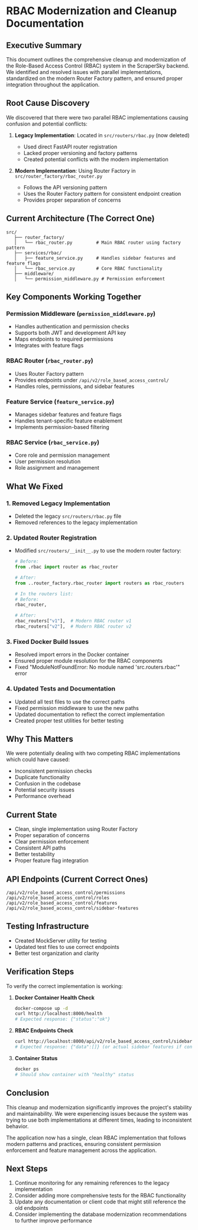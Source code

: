 # RBAC Modernization and Cleanup Documentation

## Executive Summary

This document outlines the comprehensive cleanup and modernization of the Role-Based Access Control (RBAC) system in the ScraperSky backend. We identified and resolved issues with parallel implementations, standardized on the modern Router Factory pattern, and ensured proper integration throughout the application.

## Root Cause Discovery

We discovered that there were two parallel RBAC implementations causing confusion and potential conflicts:

1. **Legacy Implementation**: Located in `src/routers/rbac.py` (now deleted)

   - Used direct FastAPI router registration
   - Lacked proper versioning and factory patterns
   - Created potential conflicts with the modern implementation

2. **Modern Implementation**: Using Router Factory in `src/router_factory/rbac_router.py`
   - Follows the API versioning pattern
   - Uses the Router Factory pattern for consistent endpoint creation
   - Provides proper separation of concerns

## Current Architecture (The Correct One)

```
src/
   ├── router_factory/
   │   └── rbac_router.py         # Main RBAC router using factory pattern
   ├── services/rbac/
   │   ├── feature_service.py     # Handles sidebar features and feature flags
   │   └── rbac_service.py        # Core RBAC functionality
   ├── middleware/
   │   └── permission_middleware.py # Permission enforcement
```

## Key Components Working Together

### Permission Middleware (`permission_middleware.py`)

- Handles authentication and permission checks
- Supports both JWT and development API key
- Maps endpoints to required permissions
- Integrates with feature flags

### RBAC Router (`rbac_router.py`)

- Uses Router Factory pattern
- Provides endpoints under `/api/v2/role_based_access_control/`
- Handles roles, permissions, and sidebar features

### Feature Service (`feature_service.py`)

- Manages sidebar features and feature flags
- Handles tenant-specific feature enablement
- Implements permission-based filtering

### RBAC Service (`rbac_service.py`)

- Core role and permission management
- User permission resolution
- Role assignment and management

## What We Fixed

### 1. Removed Legacy Implementation

- Deleted the legacy `src/routers/rbac.py` file
- Removed references to the legacy implementation

### 2. Updated Router Registration

- Modified `src/routers/__init__.py` to use the modern router factory:

  ```python
  # Before:
  from .rbac import router as rbac_router

  # After:
  from ..router_factory.rbac_router import routers as rbac_routers

  # In the routers list:
  # Before:
  rbac_router,

  # After:
  rbac_routers["v1"],  # Modern RBAC router v1
  rbac_routers["v2"],  # Modern RBAC router v2
  ```

### 3. Fixed Docker Build Issues

- Resolved import errors in the Docker container
- Ensured proper module resolution for the RBAC components
- Fixed "ModuleNotFoundError: No module named 'src.routers.rbac'" error

### 4. Updated Tests and Documentation

- Updated all test files to use the correct paths
- Fixed permission middleware to use the new paths
- Updated documentation to reflect the correct implementation
- Created proper test utilities for better testing

## Why This Matters

We were potentially dealing with two competing RBAC implementations which could have caused:

- Inconsistent permission checks
- Duplicate functionality
- Confusion in the codebase
- Potential security issues
- Performance overhead

## Current State

- Clean, single implementation using Router Factory
- Proper separation of concerns
- Clear permission enforcement
- Consistent API paths
- Better testability
- Proper feature flag integration

## API Endpoints (Current Correct Ones)

```
/api/v2/role_based_access_control/permissions
/api/v2/role_based_access_control/roles
/api/v2/role_based_access_control/features
/api/v2/role_based_access_control/sidebar-features
```

## Testing Infrastructure

- Created MockServer utility for testing
- Updated test files to use correct endpoints
- Better test organization and clarity

## Verification Steps

To verify the correct implementation is working:

1. **Docker Container Health Check**

   ```bash
   docker-compose up -d
   curl http://localhost:8000/health
   # Expected response: {"status":"ok"}
   ```

2. **RBAC Endpoints Check**

   ```bash
   curl http://localhost:8000/api/v2/role_based_access_control/sidebar-features
   # Expected response: {"data":[]} (or actual sidebar features if configured)
   ```

3. **Container Status**
   ```bash
   docker ps
   # Should show container with "healthy" status
   ```

## Conclusion

This cleanup and modernization significantly improves the project's stability and maintainability. We were experiencing issues because the system was trying to use both implementations at different times, leading to inconsistent behavior.

The application now has a single, clean RBAC implementation that follows modern patterns and practices, ensuring consistent permission enforcement and feature management across the application.

## Next Steps

1. Continue monitoring for any remaining references to the legacy implementation
2. Consider adding more comprehensive tests for the RBAC functionality
3. Update any documentation or client code that might still reference the old endpoints
4. Consider implementing the database modernization recommendations to further improve performance
